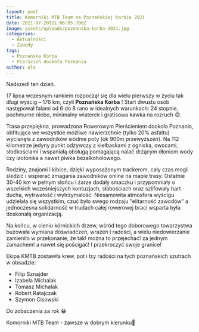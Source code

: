 ```yaml
---
layout: post
title: Komorniki MTB Team na Poznańskiej Korbie 2021
date: 2021-07-20T21:06:05.706Z
image: assets/uploads/poznanska-korba-2021.jpg
categories:
  - Aktualności
  - Zawody
tags:
  - Poznańska Korba
  - Pierścień dookoła Poznania
author: ola
---
```

Nadszedł ten dzień. 

17 lipca wczesnym rankiem rozpoczął się dla wielu pierwszy w życiu tak długi wyścig – 176 km, czyli **Poznańska Korba** ! 
Start dwustu osób następował falami od 6 do 8 rano w idealnych warunkach: 24 stopnie, pochmurne niebo, minimalny wiaterek i gratisowa kawka na rozruch 😊. 
<!--more-->

Trasa przepiękna, prowadzona Rowerowym Pierścieniem dookoła Poznania, obfitująca we wszystkie możliwe nawierzchnie (tylko 20% asfaltu) wycisnęła z zawodników siódme poty (ok 900m przewyższeń). Na 112 kilometrze jedyny punkt odżywczy z kiełbaskami z ogniska, owocami, słodkościami i wspaniałą obsługą pomagającą nalać drżącym dłoniom wody czy izotonika a nawet piwka bezalkoholowego.

Rodziny, znajomi i kibice, dzięki wyposażonym trackerom, cały czas mogli śledzić i wspierać zmagania zawodników online na mapie trasy.  Ostatnie 30-40 km w pełnym słońcu i żarze dodały smaczku i przypomniały o wszelkich wcześniejszych kontuzjach, słabościach oraz szlifowały hart ducha, wytrwałość i wytrzymałość. Niesamowita atmosfera wyścigu udzielała się wszystkim, czuć było swego rodzaju "elitarność zawodów" a jednoczesna solidarność w trudach całej rowerowej braci wsparta była doskonałą organizacją.

Na końcu, w cieniu kórnickich drzew, wśród tego doborowego towarzystwa buzowała wymiana doświadczeń, wrażeń i radości, a wielu niedowierzanie zamieniło w przekonanie, że tak! można to przejechać! za jednym zamachem! a nawet się pościgać! I przekroczyć swoje granice! 

Ekipa KMTB zostawiła krew, pot i łzy radości na tych poznańskich szutrach w obsadzie: 
 - Filip Sznajder 
 - Izabela Michalak 
 - Tomasz Michalak
 - Robert Ratajczak
 - Szymon Cisowski

Do zobaczenia za rok 😁

Komorniki MTB Team - zawsze w dobrym kierunku🙂 